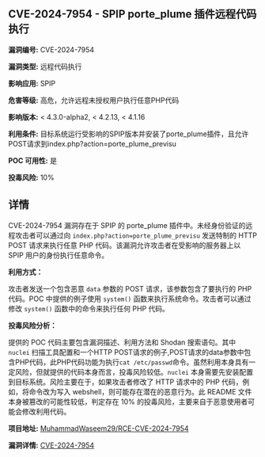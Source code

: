 ## CVE-2024-7954 - SPIP porte_plume 插件远程代码执行

**漏洞编号:** CVE-2024-7954

**漏洞类型:** 远程代码执行

**影响应用:** SPIP

**危害等级:** 高危，允许远程未授权用户执行任意PHP代码

**影响版本:** < 4.3.0-alpha2, < 4.2.13, < 4.1.16

**利用条件:** 目标系统运行受影响的SPIP版本并安装了porte_plume插件，且允许POST请求到index.php?action=porte_plume_previsu

**POC 可用性:** 是

**投毒风险:** 10%

## 详情

CVE-2024-7954 漏洞存在于 SPIP 的 porte_plume 插件中。未经身份验证的远程攻击者可以通过向 `index.php?action=porte_plume_previsu` 发送特制的 HTTP POST 请求来执行任意 PHP 代码。该漏洞允许攻击者在受影响的服务器上以 SPIP 用户的身份执行任意命令。 

**利用方式：**

攻击者发送一个包含恶意 `data` 参数的 POST 请求，该参数包含了要执行的 PHP 代码。POC 中提供的例子使用 `system()` 函数来执行系统命令。攻击者可以通过修改 `system()` 函数中的命令来执行任何 PHP 代码。

**投毒风险分析：**

提供的 POC 代码主要包含漏洞描述、利用方法和 Shodan 搜索语句。其中 `nuclei` 扫描工具配置和一个HTTP POST请求的例子,POST请求的data参数中包含PHP代码，此PHP代码功能为执行`cat /etc/passwd`命令。虽然利用本身具有一定风险，但就提供的代码本身而言，投毒风险较低。`nuclei` 本身需要先安装配置到目标系统。风险主要在于，如果攻击者修改了 HTTP 请求中的 PHP 代码，例如，将命令改为写入 webshell，则可能存在潜在的恶意行为。此 README 文件本身被篡改的可能性较低，判定存在 10% 的投毒风险，主要来自于恶意使用者可能会修改利用代码。


**项目地址:** [MuhammadWaseem29/RCE-CVE-2024-7954](https://github.com/MuhammadWaseem29/RCE-CVE-2024-7954)

**漏洞详情:** [CVE-2024-7954](https://nvd.nist.gov/vuln/detail/CVE-2024-7954)